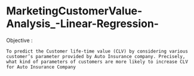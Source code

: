 # MarketingCustomerValue-Analysis_-Linear-Regression-

Objective :
    
    To predict the Customer life-time value (CLV) by considering various customer’s parameter provided by Auto Insurance company. Precisely, what kind of parameters of customers are more likely to increase CLV for Auto Insurance Company
    
    

